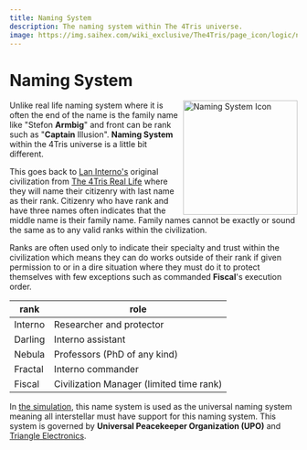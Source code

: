 ```yaml
---
title: Naming System
description: The naming system within The 4Tris universe.
image: https://img.saihex.com/wiki_exclusive/The4Tris/page_icon/logic/naming_system.svg
---
```

# Naming System
<img alt="Naming System Icon" align="right" width="200" src="https://img.saihex.com/wiki_exclusive/The4Tris/page_icon/logic/naming_system.svg">

Unlike real life naming system where it is often the end of the name is the family name like "Stefon **Armbig**" and front can be rank such as "**Captain** Illusion". **Naming System** within the 4Tris universe is a little bit different.

This goes back to [Lan Interno's](../Characters/Lan_Interno) original civilization from [The 4Tris Real Life](../Dimensions/real_life) where they will name their citizenry with last name as their rank. Citizenry who have rank and have three names often indicates that the middle name is their family name. Family names cannot be exactly or sound the same as to any valid ranks within the civilization.

Ranks are often used only to indicate their specialty and trust within the civilization which means they can do works outside of their rank if given permission to or in a dire situation where they must do it to protect themselves with few exceptions such as commanded **Fiscal**'s execution order.

| rank | role |
| ---- | ---- |
| Interno | Researcher and protector |
| Darling | Interno assistant |
| Nebula | Professors (PhD of any kind) |
| Fractal | Interno commander |
| Fiscal | Civilization Manager (limited time rank) |

In [the simulation](../Dimensions/the_simulation), this name system is used as the universal naming system meaning all interstellar must have support for this naming system. This system is governed by **Universal Peacekeeper Organization (UPO)** and [Triangle Electronics](../non_char_entity/triangle_electronics).